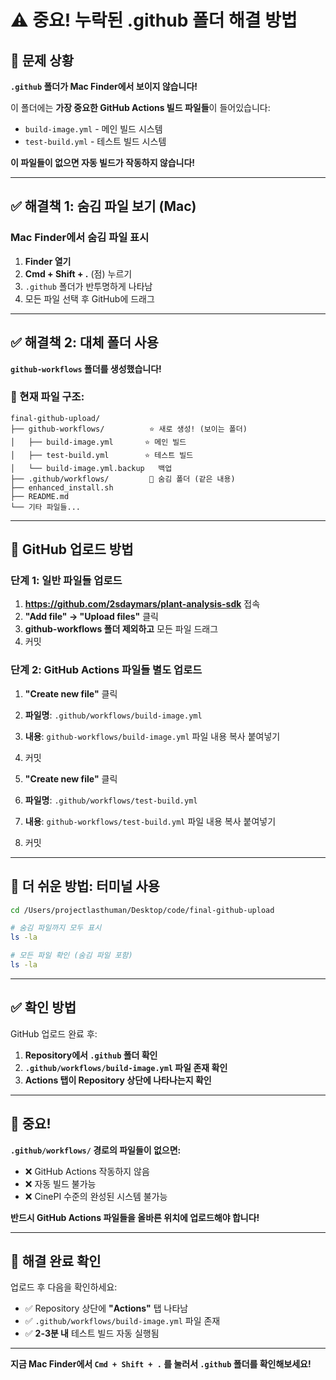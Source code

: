 # ⚠️ 중요! 누락된 .github 폴더 해결 방법

## 🚨 문제 상황
**`.github` 폴더가 Mac Finder에서 보이지 않습니다!**

이 폴더에는 **가장 중요한 GitHub Actions 빌드 파일들**이 들어있습니다:
- `build-image.yml` - 메인 빌드 시스템
- `test-build.yml` - 테스트 빌드 시스템

**이 파일들이 없으면 자동 빌드가 작동하지 않습니다!**

---

## ✅ 해결책 1: 숨김 파일 보기 (Mac)

### Mac Finder에서 숨김 파일 표시
1. **Finder 열기**
2. **Cmd + Shift + .** (점) 누르기
3. `.github` 폴더가 반투명하게 나타남
4. 모든 파일 선택 후 GitHub에 드래그

---

## ✅ 해결책 2: 대체 폴더 사용

**`github-workflows` 폴더를 생성했습니다!**

### 📂 현재 파일 구조:
```
final-github-upload/
├── github-workflows/          ⭐ 새로 생성! (보이는 폴더)
│   ├── build-image.yml       ⭐ 메인 빌드
│   ├── test-build.yml        ⭐ 테스트 빌드
│   └── build-image.yml.backup   백업
├── .github/workflows/         👻 숨김 폴더 (같은 내용)
├── enhanced_install.sh
├── README.md
└── 기타 파일들...
```

---

## 🚀 GitHub 업로드 방법

### 단계 1: 일반 파일들 업로드
1. **https://github.com/2sdaymars/plant-analysis-sdk** 접속
2. **"Add file" → "Upload files"** 클릭
3. **github-workflows 폴더 제외하고** 모든 파일 드래그
4. 커밋

### 단계 2: GitHub Actions 파일들 별도 업로드
1. **"Create new file"** 클릭
2. **파일명**: `.github/workflows/build-image.yml`
3. **내용**: `github-workflows/build-image.yml` 파일 내용 복사 붙여넣기
4. 커밋

1. **"Create new file"** 클릭  
2. **파일명**: `.github/workflows/test-build.yml`
3. **내용**: `github-workflows/test-build.yml` 파일 내용 복사 붙여넣기
4. 커밋

---

## 🎯 더 쉬운 방법: 터미널 사용

```bash
cd /Users/projectlasthuman/Desktop/code/final-github-upload

# 숨김 파일까지 모두 표시
ls -la

# 모든 파일 확인 (숨김 파일 포함)
ls -la
```

---

## ✅ 확인 방법

GitHub 업로드 완료 후:

1. **Repository에서 `.github` 폴더 확인**
2. **`.github/workflows/build-image.yml` 파일 존재 확인**
3. **Actions 탭이 Repository 상단에 나타나는지 확인**

---

## 🚨 중요!

**`.github/workflows/` 경로의 파일들이 없으면:**
- ❌ GitHub Actions 작동하지 않음
- ❌ 자동 빌드 불가능  
- ❌ CinePI 수준의 완성된 시스템 불가능

**반드시 GitHub Actions 파일들을 올바른 위치에 업로드해야 합니다!**

---

## 🎉 해결 완료 확인

업로드 후 다음을 확인하세요:
- ✅ Repository 상단에 **"Actions"** 탭 나타남
- ✅ `.github/workflows/build-image.yml` 파일 존재
- ✅ **2-3분 내** 테스트 빌드 자동 실행됨

---

**지금 Mac Finder에서 `Cmd + Shift + .` 를 눌러서 `.github` 폴더를 확인해보세요!**